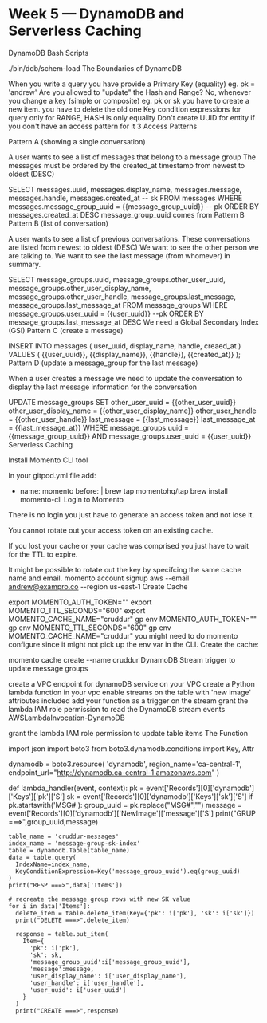 # Week 5 — DynamoDB and Serverless Caching

DynamoDB Bash Scripts

./bin/ddb/schem-load
The Boundaries of DynamoDB

When you write a query you have provide a Primary Key (equality) eg. pk = 'andrew'
Are you allowed to "update" the Hash and Range?
No, whenever you change a key (simple or composite) eg. pk or sk you have to create a new item.
you have to delete the old one
Key condition expressions for query only for RANGE, HASH is only equality
Don't create UUID for entity if you don't have an access pattern for it
3 Access Patterns

Pattern A (showing a single conversation)

A user wants to see a list of messages that belong to a message group The messages must be ordered by the created_at timestamp from newest to oldest (DESC)

SELECT
  messages.uuid,
  messages.display_name,
  messages.message,
  messages.handle,
  messages.created_at -- sk
FROM messages
WHERE
  messages.message_group_uuid = {{message_group_uuid}} -- pk
ORDER BY messages.created_at DESC
message_group_uuid comes from Pattern B
Pattern B (list of conversation)

A user wants to see a list of previous conversations. These conversations are listed from newest to oldest (DESC) We want to see the other person we are talking to. We want to see the last message (from whomever) in summary.

SELECT
  message_groups.uuid,
  message_groups.other_user_uuid,
  message_groups.other_user_display_name,
  message_groups.other_user_handle,
  message_groups.last_message,
  message_groups.last_message_at
FROM message_groups
WHERE
  message_groups.user_uuid = {{user_uuid}} --pk
ORDER BY message_groups.last_message_at DESC
We need a Global Secondary Index (GSI)
Pattern C (create a message)

INSERT INTO messages (
  user_uuid,
  display_name,
  handle,
  creaed_at
)
VALUES (
  {{user_uuid}},
  {{display_name}},
  {{handle}},
  {{created_at}}
);
Pattern D (update a message_group for the last message)

When a user creates a message we need to update the conversation to display the last message information for the conversation

UPDATE message_groups
SET 
  other_user_uuid = {{other_user_uuid}}
  other_user_display_name = {{other_user_display_name}}
  other_user_handle = {{other_user_handle}}
  last_message = {{last_message}}
  last_message_at = {{last_message_at}}
WHERE 
  message_groups.uuid = {{message_group_uuid}}
  AND message_groups.user_uuid = {{user_uuid}}
Serverless Caching

Install Momento CLI tool

In your gitpod.yml file add:

  - name: momento
    before: |
      brew tap momentohq/tap
      brew install momento-cli
Login to Momento

There is no login you just have to generate an access token and not lose it.

You cannot rotate out your access token on an existing cache.

If you lost your cache or your cache was comprised you just have to wait for the TTL to expire.

It might be possible to rotate out the key by specifcing the same cache name and email.
momento account signup aws --email andrew@exampro.co --region us-east-1
Create Cache

export MOMENTO_AUTH_TOKEN=""
export MOMENTO_TTL_SECONDS="600"
export MOMENTO_CACHE_NAME="cruddur"
gp env MOMENTO_AUTH_TOKEN=""
gp env MOMENTO_TTL_SECONDS="600"
gp env MOMENTO_CACHE_NAME="cruddur"
you might need to do momento configure since it might not pick up the env var in the CLI.
Create the cache:

momento cache create --name cruddur
DynamoDB Stream trigger to update message groups

create a VPC endpoint for dynamoDB service on your VPC
create a Python lambda function in your vpc
enable streams on the table with 'new image' attributes included
add your function as a trigger on the stream
grant the lambda IAM role permission to read the DynamoDB stream events
AWSLambdaInvocation-DynamoDB

grant the lambda IAM role permission to update table items
The Function

import json
import boto3
from boto3.dynamodb.conditions import Key, Attr

dynamodb = boto3.resource(
 'dynamodb',
 region_name='ca-central-1',
 endpoint_url="http://dynamodb.ca-central-1.amazonaws.com"
)

def lambda_handler(event, context):
  pk = event['Records'][0]['dynamodb']['Keys']['pk']['S']
  sk = event['Records'][0]['dynamodb']['Keys']['sk']['S']
  if pk.startswith('MSG#'):
    group_uuid = pk.replace("MSG#","")
    message = event['Records'][0]['dynamodb']['NewImage']['message']['S']
    print("GRUP ===>",group_uuid,message)
    
    table_name = 'cruddur-messages'
    index_name = 'message-group-sk-index'
    table = dynamodb.Table(table_name)
    data = table.query(
      IndexName=index_name,
      KeyConditionExpression=Key('message_group_uuid').eq(group_uuid)
    )
    print("RESP ===>",data['Items'])
    
    # recreate the message group rows with new SK value
    for i in data['Items']:
      delete_item = table.delete_item(Key={'pk': i['pk'], 'sk': i['sk']})
      print("DELETE ===>",delete_item)
      
      response = table.put_item(
        Item={
          'pk': i['pk'],
          'sk': sk,
          'message_group_uuid':i['message_group_uuid'],
          'message':message,
          'user_display_name': i['user_display_name'],
          'user_handle': i['user_handle'],
          'user_uuid': i['user_uuid']
        }
      )
      print("CREATE ===>",response)